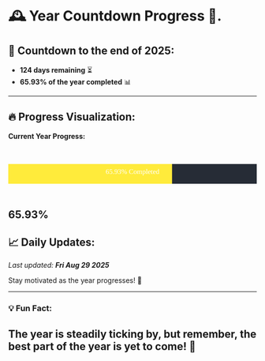 
# &#x1F570; **Year Countdown Progress** &#x1F389;.

## &#x1F4C5; Countdown to the end of 2025:
- **124 days remaining** &#x23F3;
- **65.93% of the year completed** &#x1F4CA;

---

## &#x1F525; **Progress Visualization**:

**Current Year Progress:**

<br><br>
![Progress Bar](https://raw.githubusercontent.com/dayanidigv/year-countdown-progress/main/progress-bar.svg)
<br><br>

**65.93%**
---

## &#x1F4C8; **Daily Updates**:

_Last updated: **Fri Aug 29 2025**_

Stay motivated as the year progresses! &#x1F680;

--- 

### &#x1F4A1; **Fun Fact:**
The year is steadily ticking by, but remember, the best part of the year is yet to come! &#x1F31F;
---
